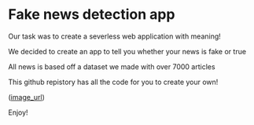 # Fake news detection app

 Our task was to create a severless web application with meaning!
 
 We decided to create an app to tell you whether your news is fake or true 
 
 All news is based off a dataset we made with over 7000 articles
 
 This github repistory has all the code for you to create your own! 
 
 ([image_url](https://github.com/sallymohamud1999/fakenewsdetection/blob/main/Screenshot%202023-04-16%20162806.png?raw=true))
 
 Enjoy!
